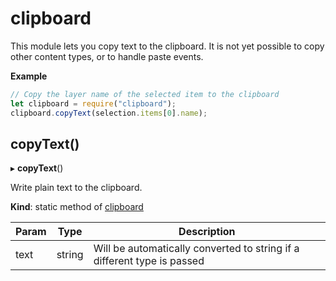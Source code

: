 # clipboard

This module lets you copy text to the clipboard. It is not yet possible to copy other content types, or to handle paste events.

**Example**

```js
// Copy the layer name of the selected item to the clipboard
let clipboard = require("clipboard");
clipboard.copyText(selection.items[0].name);
```

## copyText()

▸ **copyText**()

Write plain text to the clipboard.

**Kind**: static method of [clipboard](#module_clipboard)

| Param | Type   | Description                                                             |
| ----- | ------ | ----------------------------------------------------------------------- |
| text  | string | Will be automatically converted to string if a different type is passed |
